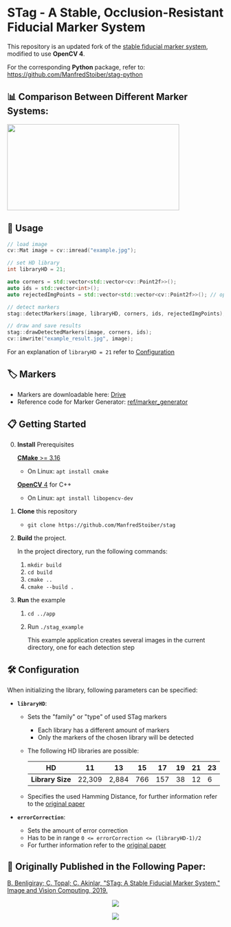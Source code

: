 # STag - A Stable, Occlusion-Resistant Fiducial Marker System

This repository is an updated fork of the [stable fiducial marker system](https://github.com/bbenligiray/stag), modified to use __OpenCV 4__.

For the corresponding __Python__ package, refer to: https://github.com/ManfredStoiber/stag-python

## 📊 Comparison Between Different Marker Systems:
[<img src="https://github.com/ManfredStoiber/stag/assets/47210077/668ca457-33dd-4ce7-8b94-662c7a5bb4d9" width="400" height="200" />](https://www.youtube.com/watch?v=vnHI3GzLVrY)

## 📖 Usage
```c++
// load image
cv::Mat image = cv::imread("example.jpg");

// set HD library
int libraryHD = 21;

auto corners = std::vector<std::vector<cv::Point2f>>();
auto ids = std::vector<int>();
auto rejectedImgPoints = std::vector<std::vector<cv::Point2f>>(); // optional, helpful for debugging

// detect markers
stag::detectMarkers(image, libraryHD, corners, ids, rejectedImgPoints);

// draw and save results
stag::drawDetectedMarkers(image, corners, ids);
cv::imwrite("example_result.jpg", image);
```

For an explanation of `libraryHD = 21` refer to [Configuration](#-configuration)

## 🏷 Markers

- Markers are downloadable here: [Drive](https://drive.google.com/drive/folders/0ByNTNYCAhWbIV1RqdU9vRnd2Vnc?resourcekey=0-9ipvecbezW8EWUva5GBQTQ&usp=sharing)
- Reference code for Marker Generator: [ref/marker_generator](https://github.com/ManfredStoiber/stag/tree/master/ref/marker_generator)

## 📋 Getting Started
0. __Install__ Prerequisites

    [__CMake__ >= 3.16](https://cmake.org/getting-started/)
     - On Linux: `apt install cmake`

    [__OpenCV__ 4](https://opencv.org/get-started/) for C++
     - On Linux: `apt install libopencv-dev`
1. __Clone__ this repository
   
   - `git clone https://github.com/ManfredStoiber/stag`
2. __Build__ the project.

   In the project directory, run the following commands:
    1. `mkdir build`
    2. `cd build`
    3. `cmake ..`
    4. `cmake --build .`
3. __Run__ the example
    1. `cd ../app`
    2. Run `./stag_example`
   
         This example application creates several images in the current directory, one for each detection step

## 🛠 Configuration
When initializing the library, following parameters can be specified:
- __`libraryHD`__:
  - Sets the "family" or "type" of used STag markers
    - Each library has a different amount of markers
    - Only the markers of the chosen library will be detected
  - The following HD libraries are possible:

    | __HD__           | 11     | 13    | 15  | 17  | 19 | 21 | 23 |
    |------------------|--------|-------|-----|-----|----|----|----|
    | __Library Size__ | 22,309 | 2,884 | 766 | 157 | 38 | 12 | 6  |

  - Specifies the used Hamming Distance, for further information refer to the [original paper](https://arxiv.org/abs/1707.06292)


- __`errorCorrection`__: 
   - Sets the amount of error correction
   - Has to be in range `0 <= errorCorrection <= (libraryHD-1)/2`
   - For further information refer to the [original paper](https://arxiv.org/abs/1707.06292)

## 📰 Originally Published in the Following Paper:

[B. Benligiray; C. Topal; C. Akinlar, "STag: A Stable Fiducial Marker System," Image and Vision Computing, 2019.](https://arxiv.org/abs/1707.06292)

<p align="center">
  <img src="https://user-images.githubusercontent.com/19530665/57179654-c0c11e00-6e88-11e9-9ca5-0c0153b28c91.png"/>
</p>

<p align="center">
  <img src="https://user-images.githubusercontent.com/19530665/57179660-cae31c80-6e88-11e9-8f80-bf8e24e59957.png"/>
</p>
